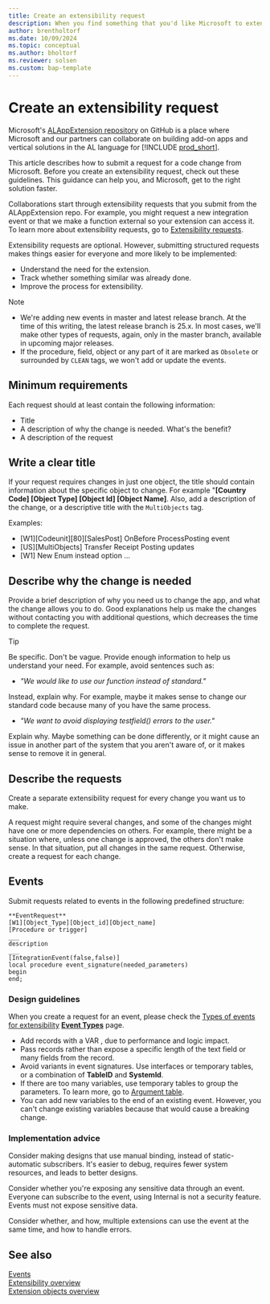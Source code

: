 ```yaml
---
title: Create an extensibility request
description: When you find something that you'd like Microsoft to extend, you can ask us to do just that. This article explains how.
author: brentholtorf
ms.date: 10/09/2024
ms.topic: conceptual
ms.author: bholtorf
ms.reviewer: solsen
ms.custom: bap-template
---
```

# Create an extensibility request

Microsoft's [ALAppExtension repository](https://github.com/microsoft/ALAppExtensions/blob/main/README.md#microsoft-al-application-add-ons-for-microsoft-dynamics-365-business-central) on GitHub is a place where Microsoft and our partners can collaborate on building add-on apps and vertical solutions in the AL language for [!INCLUDE [prod_short](../includes/prod_short.md)].

This article describes how to submit a request for a code change from Microsoft. Before you create an extensibility request, check out these guidelines. This guidance can help you, and Microsoft, get to the right solution faster.

Collaborations start through extensibility requests that you submit from the ALAppExtension repo. For example, you might request a new integration event or that we make a function external so your extension can access it. To learn more about extensibility requests, go to [Extensibility requests](https://github.com/microsoft/ALAppExtensions/blob/main/README.md#extensibility-requests).

Extensibility requests are optional. However, submitting structured requests makes things easier for everyone and more likely to be implemented:

* Understand the need for the extension.
* Track whether something similar was already done.
* Improve the process for extensibility.

> [!NOTE]
>
> * We're adding new events in master <!--is it still master, or is it main?--> and latest release branch. At the time of this writing, the latest release branch is 25.x. In most cases, we'll make other types of requests, again, only in the master branch, available in upcoming major releases.
> * If the procedure, field, object or any part of it are marked as `Obsolete` or surrounded by `CLEAN` tags, we won't add or update the events.

## Minimum requirements

Each request should at least contain the following information:

* Title
* A description of why the change is needed. What's the benefit?
* A description of the request

## Write a clear title

If your request requires changes in just one object, the title should contain information about the specific object to change. For example "**[Country Code] [Object Type] [Object Id] [Object Name]**. Also, add a description of the change, or a descriptive title with the `MultiObjects` tag.

Examples:

* [W1][Codeunit][80][SalesPost] OnBefore ProcessPosting event
* [US][MultiObjects] Transfer Receipt Posting updates
* [W1] New Enum instead option ...

## Describe why the change is needed

Provide a brief description of why you need us to change the app, and what the change allows you to do. Good explanations help us make the changes without contacting you with additional questions, which decreases the time to complete the request.

> [!TIP]
> Be specific. Don't be vague. Provide enough information to help us understand your need. For example, avoid sentences such as:
>
> * *"We would like to use our function instead of standard."*
>
> Instead, explain why. For example, maybe it makes sense to change our standard code because many of you have the same process.
>
> * *"We want to avoid displaying testfield() errors to the user."*
>
> Explain why. Maybe something can be done differently, or it might cause an issue in another part of the system that you aren't aware of, or it makes sense to remove it in general. <!--This seems to mix our concerns with theirs.-->

## Describe the requests

Create a separate extensibility request for every change you want us to make.

A request might require several changes, and some of the changes might have one or more dependencies on others. For example, there might be a situation where, unless one change is approved, the others don't make sense. In that situation, put all changes in the same request. Otherwise, create a request for each change.

## Events

Submit requests related to events in the following predefined structure:

<!--ask Marko to verify this snippit. The first part looks like how to fill in a request, but the second looks like code.-->

```AL
**EventRequest** 
[W1][Object_Type][Object_id][Object_name]
[Procedure or trigger]
___
description
___
[IntegrationEvent(false,false)]
local procedure event_signature(needed_parameters)
begin
end;
```

### Design guidelines

When you create a request for an event, please check the [Types of events for extensibility](types-of-events-for-extensibility.md) **[Event Types](Types%20of%20Events.md)** page. <!--what are they looking for? Whether one already exists, maybe? Also, double-check that the link is correct.-->

* Add records with a VAR <!--function? or is it enough just to say VAR?-->, due to performance and logic impact.
* Pass records rather than expose a specific length of the text field or many fields from the record.
* Avoid variants in event signatures. Use interfaces or temporary tables, or a combination of **TableID** and **SystemId**.
* If there are too many variables, use temporary tables to group the parameters. To learn more, go to [Argument table](https://alguidelines.dev/docs/navpatterns/patterns/argument-table/).
* You can add new variables to the end of an existing event. However, you can't change existing variables because that would cause a breaking change.

### Implementation advice

Consider making designs that use manual binding, instead of static-automatic subscribers. It's easier to debug, requires fewer system resources, and leads to better designs.

Consider whether you're exposing any sensitive data through an event. Everyone can subscribe to the event, using Internal is not a security feature. <!--Not sure what Internal is--> Events must not expose sensitive data.

Consider whether, and how, multiple extensions can use the event at the same time, and how to handle errors.

<style>
r { color: Red }
o { color: Orange }
</style>

## See also

[Events](types-of-events-for-extensibility.md)  
[Extensibility overview](devenv-extensibility-overview.md)  
[Extension objects overview](devenv-extension-object-overview.md)  